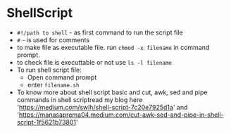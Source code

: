 # ShellScript

- `#!/path to shell` - as first command to run the script file
- `#` - is used for comments
- to make file as executable file. run `chmod -x filename` in command prompt.
- to check file is executtable or not use `ls -l filename`
- To run shell script file: 
    - Open command prompt
    - enter `filename.sh`
- To know more about shell script basic and cut, awk, sed and pipe commands in shell scriptread my blog here 'https://medium.com/swlh/shell-script-7c20e7925d1a' and 'https://manasaprema04.medium.com/cut-awk-sed-and-pipe-in-shell-script-1f5621b73801'

